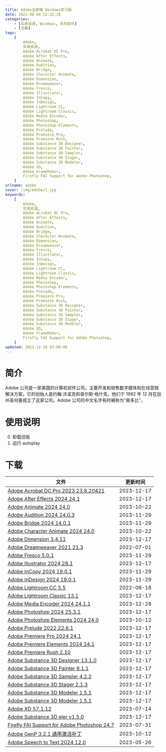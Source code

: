 ```yaml
---
title: Adobe全家桶 Windows学习版
date: 2021-08-04 22:32:28
categories:
    - [实用资源, Windows, 系列软件]
    - [合集]
tags:
    [
        Adobe,
        实用资源,
        Adobe Acrobat DC Pro,
        Adobe After Effects,
        Adobe Animate,
        Adobe Audition,
        Adobe Bridge,
        Adobe Character Animate,
        Adobe Dimension,
        Adobe Dreamweaver,
        Adobe Fresco,
        Adobe Illustrator,
        Adobe InCopy,
        Adobe InDesign,
        Adobe Lightroom CC,
        Adobe Lightroom Classic,
        Adobe Media Encoder,
        Adobe Photoshop,
        Adobe Photoshop Elements,
        Adobe Prelude,
        Adobe Premiere Pro,
        Adobe Premiere Rush,
        Adobe Substance 3D Designer,
        Adobe Substance 3D Painter,
        Adobe Substance 3D Sampler,
        Adobe Substance 3D Stager,
        Adobe Substance 3D Modeler,
        Adobe XD,
        Adobe FrameMaker,
        Firefly FAI Support for Adobe Photoshop,
    ]
urlname: adobe
cover: /img/Adobe/1.jpg
keywords:
    [
        Adobe,
        实用资源,
        Adobe Acrobat DC Pro,
        Adobe After Effects,
        Adobe Animate,
        Adobe Audition,
        Adobe Bridge,
        Adobe Character Animate,
        Adobe Dimension,
        Adobe Dreamweaver,
        Adobe Fresco,
        Adobe Illustrator,
        Adobe InCopy,
        Adobe InDesign,
        Adobe Lightroom CC,
        Adobe Lightroom Classic,
        Adobe Media Encoder,
        Adobe Photoshop,
        Adobe Photoshop Elements,
        Adobe Prelude,
        Adobe Premiere Pro,
        Adobe Premiere Rush,
        Adobe Substance 3D Designer,
        Adobe Substance 3D Painter,
        Adobe Substance 3D Sampler,
        Adobe Substance 3D Stager,
        Adobe Substance 3D Modeler,
        Adobe XD,
        Adobe FrameMaker,
        Firefly FAI Support for Adobe Photoshop,
    ]
updated: 2023-12-28 03:00:00
---
```


# 简介

Adobe 公司是一家美国的计算机软件公司，主要开发和销售数字媒体和在线营销解决方案。它的创始人是约翰·沃诺克和查尔斯·格什克，他们于 1982 年 12 月在加州圣何塞成立了这家公司。Adobe 公司的中文名字有时被称为“奥多比”。

# 使用说明

0. 卸载旧版
1. 运行 autoplay

# 下载

| 文件                                                                                                                   | 更新时间   |
| ---------------------------------------------------------------------------------------------------------------------- | ---------- |
| [Adobe Acrobat DC Pro 2023 23.8.20421](/download/index.html?f=Adobe-Acrobat-Pro-2023-v23.8.20421.zip)                  | 2023-12-17 |
| [Adobe After Effects 2024 24.1](/download/index.html?f=Adobe-After-Effects-2024-v24.1.zip)                             | 2023-12-17 |
| [Adobe Animate 2024 24.0](/download/index.html?f=Adobe-Animate-2024-v24.0.iso)                                         | 2023-10-22 |
| [Adobe Audition 2024 24.0.3](/download/index.html?f=Adobe-Audition-2024-v24.0.3.zip)                                   | 2023-11-29 |
| [Adobe Bridge 2024 14.0.1](/download/index.html?f=Adobe-Bridge-2024-v14.0.1.zip)                                       | 2023-11-29 |
| [Adobe Character Animate 2024 24.0](/download/index.html?f=Adobe-Character-Animator-2024-v24.0.iso)                    | 2023-10-22 |
| [Adobe Dimension 3.4.11](/download/index.html?f=Adobe-Dimension-v3.4.11.zip)                                           | 2023-12-17 |
| [Adobe Dreamweaver 2021 21.3](/download/index.html?f=Adobe-Dreamweaver_2021-21.3.7z)                                   | 2022-07-01 |
| [Adobe Fresco 5.0.1](/download/index.html?f=Adobe-Fresco-v5.0.1.zip)                                                   | 2023-11-29 |
| [Adobe Illustrator 2024 28.1](/download/index.html?f=Adobe-Illustrator-2024-v28.1.zip)                                 | 2023-12-17 |
| [Adobe InCopy 2024 19.0.1](/download/index.html?f=Adobe-InCopy-2024-v19.0.1.zip)                                       | 2023-11-29 |
| [Adobe InDesign 2024 19.0.1](/download/index.html?f=Adobe-InDesign-2024-v19.0.1.zip)                                   | 2023-11-29 |
| [Adobe Lightroom CC 5.5](/download/index.html?f=Adobe-Photoshop-Lightroom_5.5.7z)                                      | 2022-08-18 |
| [Adobe Lightroom Classic 13.1](/download/index.html?f=Adobe-Lightroom-Classic-v13.1.zip)                               | 2023-12-17 |
| [Adobe Media Encoder 2024 24.1.1](/download/index.html?f=Adobe-Media-Encoder-2024-v24.1.1.zip)                         | 2023-12-28 |
| [Adobe Photoshop 2024 25.3.1](/download/index.html?f=Adobe-Photoshop-2024-v25.3.1.z01)                                 | 2023-12-17 |
| [Adobe Photoshop Elements 2024 24.0](/download/index.html?f=Adobe-Photoshop-Elements-2024-v24.0.iso)                   | 2023-10-12 |
| [Adobe Prelude 2022 22.6.1](/download/index.html?f=Adobe-Prelude-2022-v22.6.1.zip)                                     | 2023-12-17 |
| [Adobe Premiere Pro 2024 24.1](/download/index.html?f=Adobe-Premiere-Pro-2024-v24.1.zip)                               | 2023-12-17 |
| [Adobe Premiere Elements 2024 24.1](/download/index.html?f=Adobe-Premiere-Elements-2024-v24.1.zip)                     | 2023-12-17 |
| [Adobe Premiere Rush 2.10](/download/index.html?f=Adobe-Premiere-Rush-v2.10.zip)                                       | 2023-12-17 |
| [Adobe Substance 3D Designer 13.1.0](/download/index.html?f=Adobe-Substance-3D-Designer-v13.1.0.zip)                   | 2023-12-17 |
| [Adobe Substance 3D Painter 9.1.1](/download/index.html?f=Adobe-Substance-3D-Painter-v9.1.1.zip)                       | 2023-12-17 |
| [Adobe Substance 3D Sampler 4.2.2](/download/index.html?f=Adobe-Substance-3D-Sampler-v4.2.2.zip)                       | 2023-12-17 |
| [Adobe Substance 3D Stager 2.1.3](/download/index.html?f=Adobe-Substance-3D-Stager-v2.1.3.zip)                         | 2023-12-17 |
| [Adobe Substance 3D Modeler 1.5.1](/download/index.html?f=Adobe-Substance-3D-Modeler-v1.5.1.zip)                       | 2023-12-17 |
| [Adobe Substance 3D Modeler 1.5.1](/download/index.html?f=Adobe-Substance-3D-Modeler-v1.5.1.zip)                       | 2023-12-17 |
| [Adobe XD 57.1.12](/download/index.html?f=Adobe-XD-v57.1.12.iso)                                                       | 2023-07-14 |
| [Adobe Substance 3D eler v1.5.0](/download/index.html?f=Adobe-Substance-3D-eler-v1.5.0.zip)                            | 2023-12-17 |
| [Firefly FAI Support for Adobe Photoshop 24.7](/download/index.html?f=Firefly-AI-Support-for-Adobe-Photoshop-24.7.exe) | 2023-07-31 |
| [Adobe GenP 3.2.1 通用激活补丁](/download/index.html?f=Adobe-GenP-3.2.1.zip)                                           | 2023-10-12 |
| [Adobe Speech to Text 2024 12.0](/download/index.html?f=Adobe-Speech-to-Text-v12.0-for-Premiere-Pro-2024.iso)          | 2023-05-26 |
